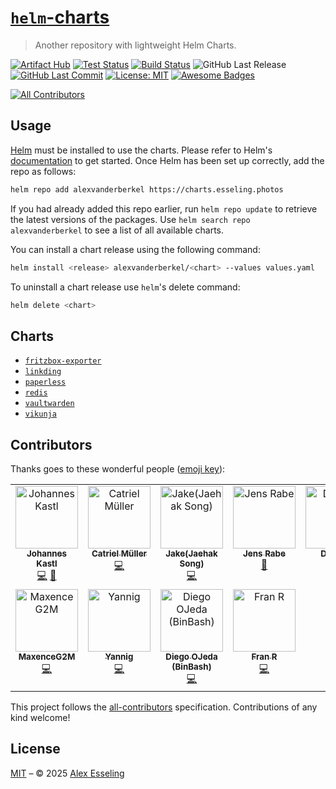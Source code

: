 # [`helm`-charts](https://charts.esseling.photos)

> Another repository with lightweight Helm Charts.

[![Artifact Hub](https://img.shields.io/endpoint?url=https://artifacthub.io/badge/repository/alexvanderberkel&style=flat-square)](https://artifacthub.io/packages/search?repo=alexvanderberkel) [![Test Status](https://img.shields.io/github/actions/workflow/status/alexvanderberkel/helm-charts/test.yml?branch=main&label=test&style=flat-square)](https://github.com/alexvanderberkel/helm-charts/actions/workflows/test.yml) [![Build Status](https://img.shields.io/github/actions/workflow/status/alexvanderberkel/helm-charts/release.yml?branch=main&label=build&style=flat-square)](https://github.com/alexvanderberkel/helm-charts/actions/workflows/release.yml) ![GitHub Last Release](https://img.shields.io/github/release-date/alexvanderberkel/helm-charts?label=last%20release&style=flat-square) [![GitHub Last Commit](https://img.shields.io/github/last-commit/alexvanderberkel/helm-charts?style=flat-square)](https://github.com/alexvanderberkel/helm-charts) [![License: MIT](https://img.shields.io/badge/License-MIT-blue.svg?style=flat-square)](https://opensource.org/licenses/MIT) [![Awesome Badges](https://img.shields.io/badge/badges-awesome-green.svg?color=blue&style=flat-square)](https://github.com/Naereen/badges)

<!-- prettier-ignore-start -->
<!-- ALL-CONTRIBUTORS-BADGE:START - Do not remove or modify this section -->
[![All Contributors](https://img.shields.io/badge/all_contributors-11-orange.svg?style=flat-square)](#contributors-)
<!-- ALL-CONTRIBUTORS-BADGE:END -->
<!-- prettier-ignore-end -->

## Usage

[Helm](https://helm.sh) must be installed to use the charts. Please refer to Helm's [documentation](https://helm.sh/docs) to get started. Once Helm has been set up correctly, add the repo as follows:

```sh
helm repo add alexvanderberkel https://charts.esseling.photos
```

If you had already added this repo earlier, run `helm repo update` to retrieve the latest versions of the packages. Use `helm search repo alexvanderberkel` to see a list of all available charts.

You can install a chart release using the following command:

```sh
helm install <release> alexvanderberkel/<chart> --values values.yaml
```

To uninstall a chart release use `helm`'s delete command:

```sh
helm delete <chart>
```
## Charts

- [`fritzbox-exporter`](https://charts.esseling.photos/charts/fritzbox-exporter)
- [`linkding`](https://charts.esseling.photos/charts/linkding)
- [`paperless`](https://charts.esseling.photos/charts/paperless)
- [`redis`](https://charts.esseling.photos/charts/redis)
- [`vaultwarden`](https://charts.esseling.photos/charts/vaultwarden)
- [`vikunja`](https://charts.esseling.photos/charts/vikunja)

## Contributors

Thanks goes to these wonderful people ([emoji key](https://allcontributors.org/docs/en/emoji-key)):

<!-- ALL-CONTRIBUTORS-LIST:START - Do not remove or modify this section -->
<!-- prettier-ignore-start -->
<!-- markdownlint-disable -->
<table>
  <tbody>
    <tr>
      <td align="center" valign="top" width="14.28%"><a href="https://www.b1-systems.de"><img src="https://avatars.githubusercontent.com/u/26167225?v=4?s=100" width="100px;" alt="Johannes Kastl"/><br /><sub><b>Johannes Kastl</b></sub></a><br /><a href="https://github.com/alexvanderberkel/helm-charts/commits?author=johanneskastl" title="Code">💻</a> <a href="https://github.com/alexvanderberkel/helm-charts/commits?author=johanneskastl" title="Documentation">📖</a></td>
      <td align="center" valign="top" width="14.28%"><a href="https://www.linkedin.com/in/catrielmuller"><img src="https://avatars.githubusercontent.com/u/2272323?v=4?s=100" width="100px;" alt="Catriel Müller"/><br /><sub><b>Catriel Müller</b></sub></a><br /><a href="https://github.com/alexvanderberkel/helm-charts/commits?author=catrielmuller" title="Code">💻</a></td>
      <td align="center" valign="top" width="14.28%"><a href="https://github.com/astralhpi"><img src="https://avatars.githubusercontent.com/u/1402102?v=4?s=100" width="100px;" alt="Jake(Jaehak Song)"/><br /><sub><b>Jake(Jaehak Song)</b></sub></a><br /><a href="https://github.com/alexvanderberkel/helm-charts/commits?author=astralhpi" title="Code">💻</a></td>
      <td align="center" valign="top" width="14.28%"><a href="https://github.com/rabejens"><img src="https://avatars.githubusercontent.com/u/8402886?v=4?s=100" width="100px;" alt="Jens Rabe"/><br /><sub><b>Jens Rabe</b></sub></a><br /><a href="#ideas-rabejens" title="Ideas, Planning, & Feedback">🤔</a></td>
      <td align="center" valign="top" width="14.28%"><a href="http://blog.dzeri.me"><img src="https://avatars.githubusercontent.com/u/13813363?v=4?s=100" width="100px;" alt="Dzeri96"/><br /><sub><b>Dzeri96</b></sub></a><br /><a href="https://github.com/alexvanderberkel/helm-charts/commits?author=Dzeri96" title="Code">💻</a></td>
      <td align="center" valign="top" width="14.28%"><a href="https://github.com/kalmarz"><img src="https://avatars.githubusercontent.com/u/65083756?v=4?s=100" width="100px;" alt="Zoltan Kalmar"/><br /><sub><b>Zoltan Kalmar</b></sub></a><br /><a href="https://github.com/alexvanderberkel/helm-charts/issues?q=author%3Akalmarz" title="Bug reports">🐛</a></td>
      <td align="center" valign="top" width="14.28%"><a href="http://www.mojo2k.de"><img src="https://avatars.githubusercontent.com/u/2462817?v=4?s=100" width="100px;" alt="Christian Erhardt"/><br /><sub><b>Christian Erhardt</b></sub></a><br /><a href="https://github.com/alexvanderberkel/helm-charts/commits?author=MoJo2600" title="Code">💻</a></td>
    </tr>
    <tr>
      <td align="center" valign="top" width="14.28%"><a href="https://github.com/MaxenceG2M"><img src="https://avatars.githubusercontent.com/u/4601728?v=4?s=100" width="100px;" alt="MaxenceG2M"/><br /><sub><b>MaxenceG2M</b></sub></a><br /><a href="https://github.com/alexvanderberkel/helm-charts/commits?author=MaxenceG2M" title="Code">💻</a></td>
      <td align="center" valign="top" width="14.28%"><a href="http://lesaventuresdeyannigdanslemondeit.blogspot.fr/"><img src="https://avatars.githubusercontent.com/u/277760?v=4?s=100" width="100px;" alt="Yannig"/><br /><sub><b>Yannig</b></sub></a><br /><a href="https://github.com/alexvanderberkel/helm-charts/commits?author=Yannig" title="Code">💻</a></td>
      <td align="center" valign="top" width="14.28%"><a href="https://www.binbash.com.ar/"><img src="https://avatars.githubusercontent.com/u/38356409?v=4?s=100" width="100px;" alt="Diego OJeda (BinBash)"/><br /><sub><b>Diego OJeda (BinBash)</b></sub></a><br /><a href="https://github.com/alexvanderberkel/helm-charts/commits?author=diego-ojeda-binbash" title="Code">💻</a></td>
      <td align="center" valign="top" width="14.28%"><a href="https://github.com/Fran-Rg"><img src="https://avatars.githubusercontent.com/u/4979840?v=4?s=100" width="100px;" alt="Fran R"/><br /><sub><b>Fran R</b></sub></a><br /><a href="https://github.com/alexvanderberkel/helm-charts/commits?author=Fran-Rg" title="Code">💻</a></td>
    </tr>
  </tbody>
</table>

<!-- markdownlint-restore -->
<!-- prettier-ignore-end -->

<!-- ALL-CONTRIBUTORS-LIST:END -->

This project follows the [all-contributors](https://github.com/all-contributors/all-contributors) specification. Contributions of any kind welcome!

## License

[MIT](LICENSE.md) – © 2025 [Alex Esseling](https://www.alex-esseling.de)
